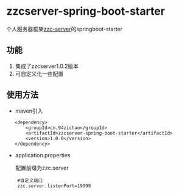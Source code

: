 # zzcserver-spring-boot-starter
个人服务器框架[zzc-server](https://github.com/mmx1960/zzc-server)的springboot-starter

## 功能
1. 集成了zzcserver1.0.2版本
2. 可自定义化一些配置

## 使用方法
* maven引入
```
   <dependency>
       <groupId>cn.94zichao</groupId>
       <artifactId>zzcserver-spring-boot-starter</artifactId>
       <version>1.0.0</version>
   </dependency>
```

* application.properties

    配置前缀为zzc.server
```
    #自定义端口
    zzc.server.listenPort=19999
```